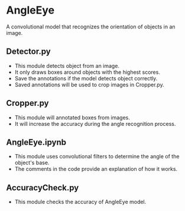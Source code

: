 # AngleEye
 A convolutional model that recognizes the orientation of objects in an image.

## Detector.py
- This module detects object from an image.
- It only draws boxes around objects with the highest scores.
- Save the annotations if the model detects object correctly.
- Saved annotations will be used to crop images in Cropper.py.

## Cropper.py
- This module will annotated boxes from images.
- It will increase the accuracy during the angle recognition process.

## AngleEye.ipynb
- This module uses convolutional filters to determine the angle of the object's base.
- The comments in the code provide an explanation of how it works.

## AccuracyCheck.py
- This module checks the accuracy of AngleEye model.
  
